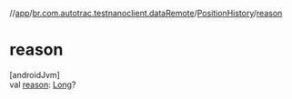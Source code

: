 //[app](../../../index.md)/[br.com.autotrac.testnanoclient.dataRemote](../index.md)/[PositionHistory](index.md)/[reason](reason.md)

# reason

[androidJvm]\
val [reason](reason.md): [Long](https://kotlinlang.org/api/latest/jvm/stdlib/kotlin/-long/index.html)?
